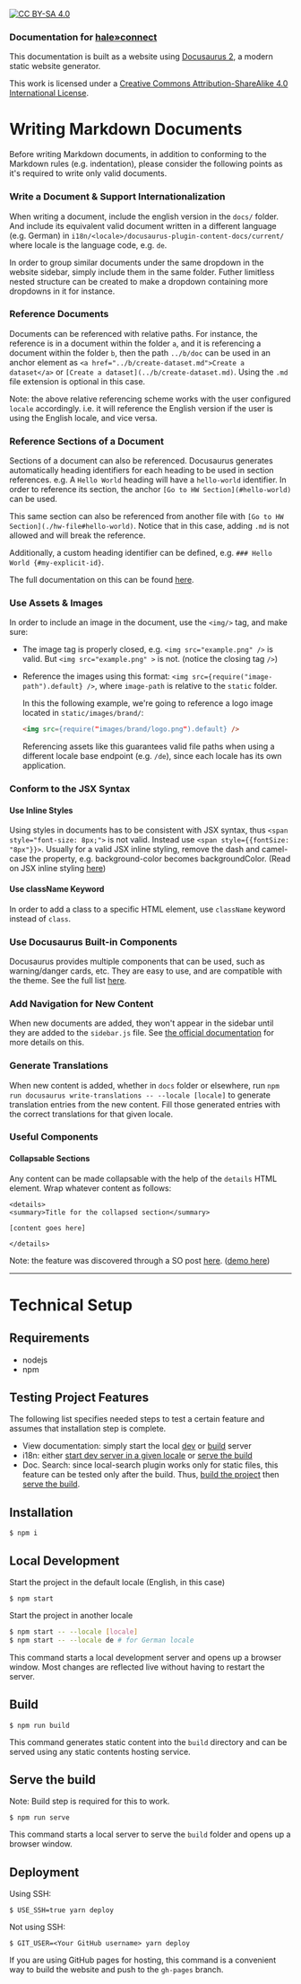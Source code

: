 [![CC BY-SA 4.0][cc-by-sa-shield]][cc-by-sa]

### Documentation for [hale»connect](https://wetransform.to/haleconnect/)

This documentation is built as a website using [Docusaurus 2](https://docusaurus.io/), a modern static website generator.

This work is licensed under a [Creative Commons Attribution-ShareAlike 4.0 International License][cc-by-sa].

[cc-by-sa]: http://creativecommons.org/licenses/by-sa/4.0/
[cc-by-sa-image]: https://licensebuttons.net/l/by-sa/4.0/88x31.png
[cc-by-sa-shield]: https://img.shields.io/badge/License-CC%20BY--SA%204.0-lightgrey.svg

# Writing Markdown Documents
Before writing Markdown documents, in addition to conforming to the Markdown rules (e.g. indentation), please consider the following points as it's required to write only valid documents.

### Write a Document & Support Internationalization
When writing a document, include the english version in the `docs/` folder. And include its equivalent valid document written in a different language (e.g. German) in `i18n/<locale>/docusaurus-plugin-content-docs/current/` where locale is the language code, e.g. `de`.

In order to group similar documents under the same dropdown in the website sidebar, simply include them in the same folder. Futher limitless nested structure can be created to make a dropdown containing more dropdowns in it for instance.

### Reference Documents
Documents can be referenced with relative paths. For instance, the reference is in a document within the folder `a`, and it is referencing a document within the folder `b`, then the path `../b/doc` can be used in an anchor element as `<a href="../b/create-dataset.md">Create a dataset</a>` or `[Create a dataset](../b/create-dataset.md)`. Using the `.md` file extension is optional in this case.

Note: the above relative referencing scheme works with the user configured `locale` accordingly. i.e. it will reference the English version if the user is using the English locale, and vice versa.

### Reference Sections of a Document
Sections of a document can also be referenced. Docusaurus generates automatically heading identifiers for each heading to be used in section references. e.g. A `Hello World` heading will have a `hello-world` identifier. In order to reference its section, the anchor `[Go to HW Section](#hello-world)` can be used. 

This same section can also be referenced from another file with `[Go to HW Section](./hw-file#hello-world)`. Notice that in this case, adding `.md` is not allowed and will break the reference. 

Additionally, a custom heading identifier can be defined, e.g. `### Hello World {#my-explicit-id}`.

The full documentation on this can be found [here](https://docusaurus.io/docs/next/markdown-features/toc#heading-ids).

### Use Assets & Images
In order to include an image in the document, use the `<img/>` tag, and make sure:
- The image tag is properly closed, e.g. `<img src="example.png" />` is valid. But `<img src="example.png" >` is not. (notice the closing tag `/>`)
- Reference the images using this format: `<img src={require("image-path").default} />`, where `image-path` is relative to the `static` folder.
  
  In this the following example, we're going to reference a logo image located in `static/images/brand/`: 
  ```md
  <img src={require("images/brand/logo.png").default} />
  ```
  Referencing assets like this guarantees valid file paths when using a different locale base endpoint (e.g. `/de`), since each locale has its own application.

### Conform to the JSX Syntax

#### Use Inline Styles
Using styles in documents has to be consistent with JSX syntax, thus `<span style="font-size: 8px;">` is not valid. Instead use `<span style={{fontSize: "8px"}}>`.
Usually for a valid JSX inline styling, remove the dash and camel-case the property, e.g. background-color becomes backgroundColor. (Read on JSX inline styling [here](https://www.w3schools.com/react/react_css.asp))

#### Use className Keyword
In order to add a class to a specific HTML element, use `className` keyword instead of `class`.

### Use Docusaurus Built-in Components
Docusaurus provides multiple components that can be used, such as warning/danger cards, etc. They are easy to use, and are compatible with the theme. See the full list [here](https://docusaurus.io/docs/markdown-features).

### Add Navigation for New Content
When new documents are added, they won't appear in the sidebar until they are added to the `sidebar.js` file. See [the official documentation](https://docusaurus.io/docs/sidebar/items) for more details on this.

### Generate Translations
When new content is added, whether in `docs` folder or elsewhere, run `npm run docusaurus write-translations -- --locale [locale]` to generate translation entries from the new content. Fill those generated entries with the correct translations for that given locale.

### Useful Components
#### Collapsable Sections
Any content can be made collapsable with the help of the `details` HTML element. Wrap whatever content as follows:

```
<details>
<summary>Title for the collapsed section</summary>

[content goes here]

</details>
```
Note: the feature was discovered through a SO post [here](https://stackoverflow.com/questions/60827828/docusaurus-v2-collapsible-section-in-markdown). ([demo here](https://gist.github.com/joyrexus/16041f2426450e73f5df9391f7f7ae5f))

<hr/>

# Technical Setup

## Requirements
- nodejs
- npm

## Testing Project Features

The following list specifies needed steps to test a certain feature and assumes that installation step is complete.
- View documentation: simply start the local [dev](#local-development) or [build](#serve-the-build) server
- i18n: either [start dev server in a given locale](#local-development) or [serve the build](#serve-the-build)
- Doc. Search: since local-search plugin works only for static files, this feature can be tested only after the build. Thus, [build the project](#build) then [serve the build](#serve-the-build).

## Installation

```
$ npm i
```

## Local Development
Start the project in the default locale (English, in this case)
```
$ npm start
```

Start the project in another locale
```bash
$ npm start -- --locale [locale]
$ npm start -- --locale de # for German locale
```

This command starts a local development server and opens up a browser window. Most changes are reflected live without having to restart the server.

## Build

```
$ npm run build
```

This command generates static content into the `build` directory and can be served using any static contents hosting service.

## Serve the build
Note: Build step is required for this to work.

```
$ npm run serve
```
This command starts a local server to serve the `build` folder and opens up a browser window.

## Deployment

Using SSH:

```
$ USE_SSH=true yarn deploy
```

Not using SSH:

```
$ GIT_USER=<Your GitHub username> yarn deploy
```

If you are using GitHub pages for hosting, this command is a convenient way to build the website and push to the `gh-pages` branch.
